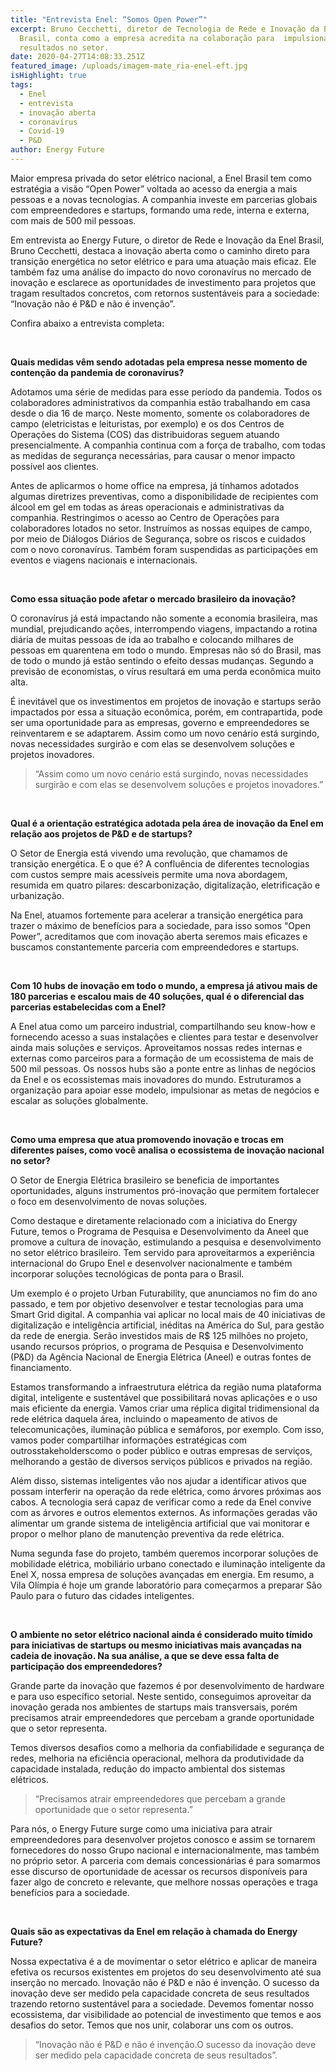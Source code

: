 ```yaml
---
title: "Entrevista Enel: “Somos Open Power”"
excerpt: Bruno Cecchetti, diretor de Tecnologia de Rede e Inovação da Enel
  Brasil, conta como a empresa acredita na colaboração para  impulsionar
  resultados no setor.
date: 2020-04-27T14:08:33.251Z
featured_image: /uploads/imagem-mate_ria-enel-eft.jpg
isHighlight: true
tags:
  - Enel
  - entrevista
  - inovação aberta
  - coronavírus
  - Covid-19
  - P&D
author: Energy Future
---
```

Maior empresa privada do setor elétrico nacional, a Enel Brasil tem como estratégia a visão “Open Power” voltada ao acesso da energia a mais pessoas e a novas tecnologias. A companhia investe em parcerias globais com empreendedores e startups, formando uma rede, interna e externa, com mais de 500 mil pessoas.

Em entrevista ao Energy Future, o diretor de Rede e Inovação da Enel Brasil, Bruno Cecchetti, destaca a inovação aberta como o caminho direto para transição energética no setor elétrico e para uma atuação mais eficaz. Ele também faz uma análise do impacto do novo coronavírus no mercado de inovação e esclarece as oportunidades de investimento para projetos que tragam resultados concretos, com retornos sustentáveis para a sociedade: “Inovação não é P&D e não é invenção”.

Confira abaixo a entrevista completa:

<br>

**Quais medidas vêm sendo adotadas pela empresa nesse momento de contenção da pandemia de coronavírus?**

Adotamos uma série de medidas para esse período da pandemia. Todos os colaboradores administrativos da companhia estão trabalhando em casa desde o dia 16 de março. Neste momento, somente os colaboradores de campo (eletricistas e leituristas, por exemplo) e os dos Centros de Operações do Sistema (COS) das distribuidoras seguem atuando presencialmente. A companhia continua com a força de trabalho, com todas as medidas de segurança necessárias, para causar o menor impacto possível aos clientes.

Antes de aplicarmos o home office na empresa, já tínhamos adotados algumas diretrizes preventivas, como a disponibilidade de recipientes com álcool em gel em todas as áreas operacionais e administrativas da companhia. Restringimos o acesso ao Centro de Operações para colaboradores lotados no setor. Instruímos as nossas equipes de campo, por meio de Diálogos Diários de Segurança, sobre os riscos e cuidados com o novo coronavírus. Também foram suspendidas as participações em eventos e viagens nacionais e internacionais.

<br>

**Como essa situação pode afetar o mercado brasileiro da inovação?**

O coronavírus já está impactando não somente a economia brasileira, mas mundial, prejudicando ações, interrompendo viagens, impactando a rotina diária de muitas pessoas de ida ao trabalho e colocando milhares de pessoas em quarentena em todo o mundo. Empresas não só do Brasil, mas de todo o mundo já estão sentindo o efeito dessas mudanças. Segundo a previsão de economistas, o vírus resultará em uma perda econômica muito alta.

É inevitável que os investimentos em projetos de inovação e startups serão impactados por essa a situação econômica, porém, em contrapartida, pode ser uma oportunidade para as empresas, governo e empreendedores se reinventarem e se adaptarem. Assim como um novo cenário está surgindo, novas necessidades surgirão e com elas se desenvolvem soluções e projetos inovadores.

> “Assim como um novo cenário está surgindo, novas necessidades surgirão e com elas se desenvolvem soluções e projetos inovadores.”

<br>

**Qual é a orientação estratégica adotada pela área de inovação da Enel em relação aos projetos de P&D e de startups?**

O Setor de Energia está vivendo uma revolução, que chamamos de transição energética. E o que é? A confluência de diferentes tecnologias com custos sempre mais acessíveis permite uma nova abordagem, resumida em quatro pilares: descarbonização, digitalização, eletrificação e urbanização.

Na Enel, atuamos fortemente para acelerar a transição energética para trazer o máximo de benefícios para a sociedade, para isso somos “Open Power”, acreditamos que com inovação aberta seremos mais eficazes e buscamos constantemente parceria com empreendedores e startups.

<br>

**Com 10 hubs de inovação em todo o mundo, a empresa já ativou mais de 180 parcerias e escalou mais de 40 soluções, qual é o diferencial das parcerias estabelecidas com a Enel?**

A Enel atua como um parceiro industrial, compartilhando seu know-how e fornecendo acesso a suas instalações e clientes para testar e desenvolver ainda mais soluções e serviços. Aproveitamos nossas redes internas e externas como parceiros para a formação de um ecossistema de mais de 500 mil pessoas. Os nossos hubs são a ponte entre as linhas de negócios da Enel e os ecossistemas mais inovadores do mundo. Estruturamos a organização para apoiar esse modelo, impulsionar as metas de negócios e escalar as soluções globalmente.

<br>

**Como uma empresa que atua promovendo inovação e trocas em diferentes países, como você analisa o ecossistema de inovação nacional no setor?**

O Setor de Energia Elétrica brasileiro se beneficia de importantes oportunidades, alguns instrumentos pró-inovação que permitem fortalecer o foco em desenvolvimento de novas soluções.

Como destaque e diretamente relacionado com a iniciativa do Energy Future, temos o Programa de Pesquisa e Desenvolvimento da Aneel que promove a cultura de inovação, estimulando a pesquisa e desenvolvimento no setor elétrico brasileiro. Tem servido para aproveitarmos a experiência internacional do Grupo Enel e desenvolver nacionalmente e também incorporar soluções tecnológicas de ponta para o Brasil.

Um exemplo é o projeto Urban Futurability, que anunciamos no fim do ano passado, e tem por objetivo desenvolver e testar tecnologias para uma Smart Grid digital. A companhia vai aplicar no local mais de 40 iniciativas de digitalização e inteligência artificial, inéditas na América do Sul, para gestão da rede de energia. Serão investidos mais de R$ 125 milhões no projeto, usando recursos próprios, o programa de Pesquisa e Desenvolvimento (P&D) da Agência Nacional de Energia Elétrica (Aneel) e outras fontes de financiamento.

Estamos transformando a infraestrutura elétrica da região numa plataforma digital, inteligente e sustentável que possibilitará novas aplicações e o uso mais eficiente da energia. Vamos criar uma réplica digital tridimensional da rede elétrica daquela área, incluindo o mapeamento de ativos de telecomunicações, iluminação pública e semáforos, por exemplo. Com isso, vamos poder compartilhar informações estratégicas com outrosstakeholderscomo o poder público e outras empresas de serviços, melhorando a gestão de diversos serviços públicos e privados na região.



Além disso, sistemas inteligentes vão nos ajudar a identificar ativos que possam interferir na operação da rede elétrica, como árvores próximas aos cabos. A tecnologia será capaz de verificar como a rede da Enel convive com as árvores e outros elementos externos. As informações geradas vão alimentar um grande sistema de inteligência artificial que vai monitorar e propor o melhor plano de manutenção preventiva da rede elétrica.



Numa segunda fase do projeto, também queremos incorporar soluções de mobilidade elétrica, mobiliário urbano conectado e iluminação inteligente da Enel X, nossa empresa de soluções avançadas em energia. Em resumo, a Vila Olímpia é hoje um grande laboratório para começarmos a preparar São Paulo para o futuro das cidades inteligentes.

<br>

**O ambiente no setor elétrico nacional ainda é considerado muito tímido para iniciativas de startups ou mesmo iniciativas mais avançadas na cadeia de inovação. Na sua análise, a que se deve essa falta de participação dos empreendedores?**

Grande parte da inovação que fazemos é por desenvolvimento de hardware e para uso específico setorial. Neste sentido, conseguimos aproveitar da inovação gerada nos ambientes de startups mais transversais, porém precisamos atrair empreendedores que percebam a grande oportunidade que o setor representa.

Temos diversos desafios como a melhoria da confiabilidade e segurança de redes, melhoria na eficiência operacional, melhora da produtividade da capacidade instalada, redução do impacto ambiental dos sistemas elétricos.

> “Precisamos atrair empreendedores que percebam a grande oportunidade que o setor representa.”

Para nós, o Energy Future surge como uma iniciativa para atrair empreendedores para desenvolver projetos conosco e assim se tornarem fornecedores do nosso Grupo nacional e internacionalmente, mas também no próprio setor. A parceria com demais concessionárias é para somarmos esse discurso de oportunidade de acessar os recursos disponíveis para fazer algo de concreto e relevante, que melhore nossas operações e traga benefícios para a sociedade.

<br>

**Quais são as expectativas da Enel em relação à chamada do Energy Future?**

Nossa expectativa é a de movimentar o setor elétrico e aplicar de maneira efetiva os recursos existentes em projetos do seu desenvolvimento até sua inserção no mercado. Inovação não é P&D e não é invenção. O sucesso da inovação deve ser medido pela capacidade concreta de seus resultados trazendo retorno sustentável para a sociedade. Devemos fomentar nosso ecossistema, dar visibilidade ao potencial de investimento que temos e aos desafios do setor. Temos que nos unir, colaborar uns com os outros.

> “Inovação não é P&D e não é invenção.O sucesso da inovação deve ser medido pela capacidade concreta de seus resultados”.